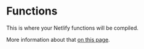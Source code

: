 # Functions

This is where your Netlify functions will be compiled.

More information about that [on this page](https://docs.netlify.com/functions/overview/#manage-your-serverless-functions).

